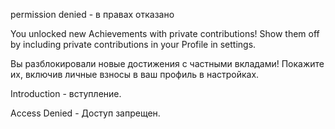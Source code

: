 permission denied - в правах отказано

You unlocked new Achievements with private contributions! Show them off by including private contributions in your Profile in settings.

Вы разблокировали новые достижения с частными вкладами! Покажите их, включив личные взносы в ваш профиль в настройках.

Introduction - вступление.

Access Denied - Доступ запрещен.